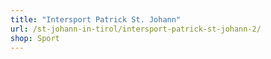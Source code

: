 ```yaml
---
title: "Intersport Patrick St. Johann"
url: /st-johann-in-tirol/intersport-patrick-st-johann-2/
shop: Sport
---
```

